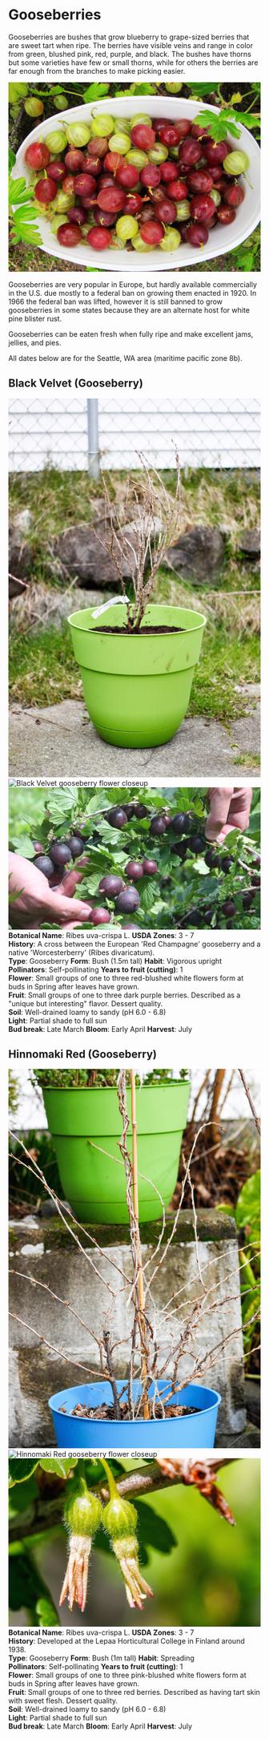 # Gooseberries

Gooseberries are bushes that grow blueberry to grape-sized berries that are sweet tart when ripe. The berries have visible veins and range in color from green, blushed pink, red, purple, and black. The bushes have thorns but some varieties have few or small thorns, while for others the berries are far enough from the branches to make picking easier.

![Different kinds of gooseberries](./gooseberry-varieties.jpg)

Gooseberries are very popular in Europe, but hardly available commercially in the U.S. due mostly to a federal ban on growing them enacted in 1920. In 1966 the federal ban was lifted, however it is still banned to grow gooseberries in some states because they are an alternate host for white pine blister rust.

Gooseberries can be eaten fresh when fully ripe and make excellent jams, jellies, and pies.

All dates below are for the Seattle, WA area (maritime pacific zone 8b).

## Black Velvet (Gooseberry)

<div class="strip">
  <img src="./black-velvet-gooseberry-dormant-in-pot.jpg" title="Black Velvet gooseberry bare-root planted in a pot while dormant"/>
  <img src="/2016/04/20/ribes-flower-comparison/black-velvet-gooseberry-flower.jpg" title="Black Velvet gooseberry flower closeup"/>
  <img src="./black-velvet-gooseberry-berries.jpg" title="Black Velvet gooseberry ripe berries"/>
</div>

<div class="plantInfo">
  <div class="row">
    <span class="column">
      <strong>Botanical Name</strong>: Ribes uva-crispa L.
    </span>
    <span class="column">
      <strong>USDA Zones</strong>: 3 - 7
    </span>
  </div>
  <div class="row">
    <span class="column">
      <strong>History</strong>: A cross between the European 'Red Champagne' gooseberry and a native 'Worcesterberry' (Ribes divaricatum).
    </span>
  </div>
  <div class="row">
    <span class="column">
      <strong>Type</strong>: Gooseberry
    </span>
    <span class="column">
      <strong>Form</strong>: Bush (1.5m tall)
    </span>
    <span class="column">
      <strong>Habit</strong>: Vigorous upright
    </span>
  </div>
  <div class="row">
    <span class="column">
      <strong>Pollinators</strong>: Self-pollinating
    </span>
    <span class="column">
      <strong>Years to fruit (cutting)</strong>: 1
    </span>
  </div>
  <div class="row">
    <span class="column">
      <strong>Flower</strong>: Small groups of one to three red-blushed white flowers form at buds in Spring after leaves have grown.
    </span>
  </div>
  <div class="row">
    <span class="column">
      <strong>Fruit</strong>: Small groups of one to three dark purple berries. Described as a "unique but interesting" flavor. Dessert quality.
    </span>
  </div>
  <div class="row">
    <span class="column">
      <strong>Soil</strong>: Well-drained loamy to sandy (pH 6.0 - 6.8)
    </span>
  </div>
  <div class="row">
    <span class="column">
      <strong>Light</strong>: Partial shade to full sun
    </span>
  </div>
  <div class="row">
    <span class="column">
      <strong>Bud break</strong>: Late March
    </span>
    <span class="column">
      <strong>Bloom</strong>: Early April
    </span>
    <span class="column">
      <strong>Harvest</strong>: July
    </span>
  </div>
</div>

## Hinnomaki Red (Gooseberry)

<div class="strip">
  <img src="./hinnomaki-red-gooseberry-dormant-in-pot.jpg" title="Hinnomaki Red gooseberry dormant in pot"/>
  <img src="/2016/04/20/ribes-flower-comparison/hinnomaki-red-gooseberry-flower.jpg" title="Hinnomaki Red gooseberry flower closeup"/>
  <img src="./hinnomaki-red-gooseberry-berry-forming.jpg" title="Hinnomaki Red gooseberry berry forming"/>
</div>

<div class="plantInfo">
  <div class="row">
    <span class="column">
      <strong>Botanical Name</strong>: Ribes uva-crispa L.
    </span>
    <span class="column">
      <strong>USDA Zones</strong>: 3 - 7
    </span>
  </div>
  <div class="row">
    <span class="column">
      <strong>History</strong>: Developed at the Lepaa Horticultural College in Finland around 1938.
    </span>
  </div>
  <div class="row">
    <span class="column">
      <strong>Type</strong>: Gooseberry
    </span>
    <span class="column">
      <strong>Form</strong>: Bush (1m tall)
    </span>
    <span class="column">
      <strong>Habit</strong>: Spreading
    </span>
  </div>
  <div class="row">
    <span class="column">
      <strong>Pollinators</strong>: Self-pollinating
    </span>
    <span class="column">
      <strong>Years to fruit (cutting)</strong>: 1
    </span>
  </div>
  <div class="row">
    <span class="column">
      <strong>Flower</strong>: Small groups of one to three pink-blushed white flowers form at buds in Spring after leaves have grown.
    </span>
  </div>
  <div class="row">
    <span class="column">
      <strong>Fruit</strong>: Small groups of one to three red berries. Described as having tart skin with sweet flesh. Dessert quality.
    </span>
  </div>
  <div class="row">
    <span class="column">
      <strong>Soil</strong>: Well-drained loamy to sandy (pH 6.0 - 6.8)
    </span>
  </div>
  <div class="row">
    <span class="column">
      <strong>Light</strong>: Partial shade to full sun
    </span>
  </div>
  <div class="row">
    <span class="column">
      <strong>Bud break</strong>: Late March
    </span>
    <span class="column">
      <strong>Bloom</strong>: Early April
    </span>
    <span class="column">
      <strong>Harvest</strong>: July
    </span>
  </div>
</div>
